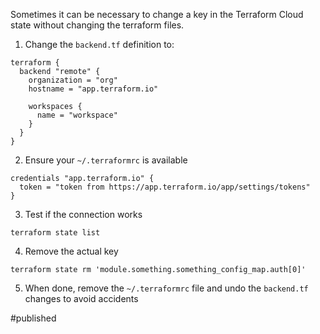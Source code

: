 Sometimes it can be necessary to change a key in the Terraform Cloud state without changing the terraform files. 

1. Change the `backend.tf` definition to:
```
terraform {
  backend "remote" {
    organization = "org"
    hostname = "app.terraform.io"

    workspaces {
      name = "workspace"
    }
  }
}
```
2. Ensure your `~/.terraformrc` is available
```
credentials "app.terraform.io" {
  token = "token from https://app.terraform.io/app/settings/tokens"
}
```
3. Test if the connection works
``` 
terraform state list
```
4. Remove the actual key 
```
terraform state rm 'module.something.something_config_map.auth[0]'
```
5. When done, remove the `~/.terraformrc` file and undo the `backend.tf` changes to avoid accidents

#published